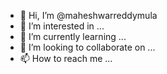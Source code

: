 - 👋 Hi, I’m @maheshwarreddymula
- 👀 I’m interested in ...
- 🌱 I’m currently learning ...
- 💞️ I’m looking to collaborate on ...
- 📫 How to reach me ...

<!---
maheshwarreddymula/maheshwarreddymula is a ✨ special ✨ repository because its `README.md` (this file) appears on your GitHub profile.
You can click the Preview link to take a look at your changes.
--->
